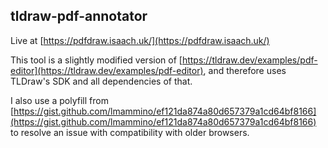## tldraw-pdf-annotator

Live at [https://pdfdraw.isaach.uk/](https://pdfdraw.isaach.uk/)

This tool is a slightly modified version of [https://tldraw.dev/examples/pdf-editor](https://tldraw.dev/examples/pdf-editor), and therefore uses TLDraw's SDK and all dependencies of that.

I also use a polyfill from [https://gist.github.com/lmammino/ef121da874a80d657379a1cd64bf8166](https://gist.github.com/lmammino/ef121da874a80d657379a1cd64bf8166) to resolve an issue with compatibility with older browsers.

